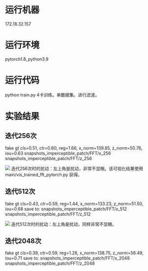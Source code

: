 # 运行机器
172.18.32.157

# 运行环境
pytorch1.8_python3.9

# 运行代码
python train.py
4卡训练。单数据集。进行滤波。

# 实验结果

## 迭代256次
fake gt cls=0.51, ctr=0.60, reg=1.66, x_norm=139.85, z_norm=50.76, iou=0.63 snapshots_imperceptible_patch/FFT/x_256 snapshots_imperceptible_patch/FFT/z_256

![](256.jpg)
迭代256次时的扰动：左上角是扰动，非常不显眼。该可视化结果使用 main/vis_trained_fft_pytorch.py 获得。

## 迭代512次
fake gt cls=0.43, ctr=0.59, reg=1.44, x_norm=133.23, z_norm=51.50, iou=0.68 save to: snapshots_imperceptible_patch/FFT/x_512 snapshots_imperceptible_patch/FFT/z_512

![](512.jpg)
迭代512次时的扰动：左上角是扰动，同样非常不显眼。

## 迭代2048次
fake gt cls=0.39, ctr=0.59, reg=1.28, x_norm=138.75, z_norm=56.49, iou=0.71 save to: snapshots_imperceptible_patch/FFT/x_2048 snapshots_imperceptible_patch/FFT/z_2048